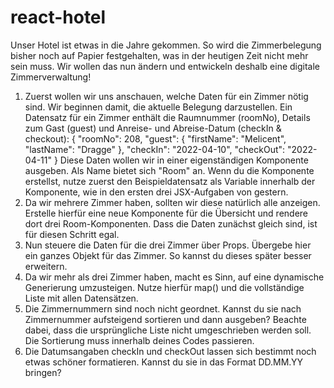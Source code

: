 # react-hotel

Unser Hotel ist etwas in die Jahre gekommen. So wird die Zimmerbelegung bisher noch auf Papier festgehalten, was in der heutigen Zeit nicht mehr sein muss. Wir wollen das nun ändern und entwickeln deshalb eine digitale Zimmerverwaltung!

1. Zuerst wollen wir uns anschauen, welche Daten für ein Zimmer nötig sind. Wir beginnen damit, die aktuelle Belegung darzustellen.
   Ein Datensatz für ein Zimmer enthält die Raumnummer (roomNo), Details zum Gast (guest) und Anreise- und Abreise-Datum (checkIn & checkout):
   {
   "roomNo": 208,
   "guest": {
   "firstName": "Melicent",
   "lastName": "Dragge"
   },
   "checkIn": "2022-04-10",
   "checkOut": "2022-04-11"
   }
   Diese Daten wollen wir in einer eigenständigen Komponente ausgeben. Als Name bietet sich "Room" an.
   Wenn du die Komponente erstellst, nutze zuerst den Beispieldatensatz als Variable innerhalb der Komponente, wie in den ersten drei JSX-Aufgaben von gestern.
2. Da wir mehrere Zimmer haben, sollten wir diese natürlich alle anzeigen. Erstelle hierfür eine neue Komponente für die Übersicht und rendere dort drei Room-Komponenten. Dass die Daten zunächst gleich sind, ist für diesen Schritt egal.
3. Nun steuere die Daten für die drei Zimmer über Props. Übergebe hier ein ganzes Objekt für das Zimmer. So kannst du dieses später besser erweitern.
4. Da wir mehr als drei Zimmer haben, macht es Sinn, auf eine dynamische Generierung umzusteigen. Nutze hierfür map() und die vollständige Liste mit allen Datensätzen.
5. Die Zimmernummern sind noch nicht geordnet. Kannst du sie nach Zimmernummer aufsteigend sortieren und dann ausgeben? Beachte dabei, dass die ursprüngliche Liste nicht umgeschrieben werden soll. Die Sortierung muss innerhalb deines Codes passieren.
6. Die Datumsangaben checkIn und checkOut lassen sich bestimmt noch etwas schöner formatieren. Kannst du sie in das Format DD.MM.YY bringen?

